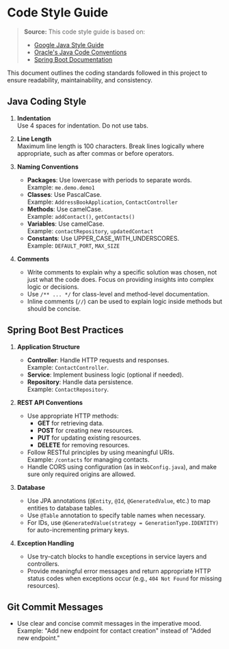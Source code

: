 # Code Style Guide

> **Source:** This code style guide is based on:
> - [Google Java Style Guide](https://google.github.io/styleguide/javaguide.html)
> - [Oracle's Java Code Conventions](https://www.oracle.com/java/technologies/javase/codeconventions-contents.html)
> - [Spring Boot Documentation](https://spring.io/projects/spring-boot)

This document outlines the coding standards followed in this project to ensure readability, maintainability, and consistency.

## Java Coding Style

1. **Indentation**  
   Use 4 spaces for indentation. Do not use tabs.

2. **Line Length**  
   Maximum line length is 100 characters. Break lines logically where appropriate, such as after commas or before operators.

3. **Naming Conventions**  
   - **Packages**: Use lowercase with periods to separate words.  
     Example: `me.demo.demo1`
   - **Classes**: Use PascalCase.  
     Example: `AddressBookApplication`, `ContactController`
   - **Methods**: Use camelCase.  
     Example: `addContact()`, `getContacts()`
   - **Variables**: Use camelCase.  
     Example: `contactRepository`, `updatedContact`
   - **Constants**: Use UPPER_CASE_WITH_UNDERSCORES.  
     Example: `DEFAULT_PORT`, `MAX_SIZE`

4. **Comments**  
   - Write comments to explain why a specific solution was chosen, not just what the code does. Focus on providing insights into complex logic or decisions.
   - Use `/** ... */` for class-level and method-level documentation.
   - Inline comments (`//`) can be used to explain logic inside methods but should be concise.

## Spring Boot Best Practices

1. **Application Structure**  
   - **Controller**: Handle HTTP requests and responses.  
     Example: `ContactController`.
   - **Service**: Implement business logic (optional if needed).
   - **Repository**: Handle data persistence.  
     Example: `ContactRepository`.

2. **REST API Conventions**  
   - Use appropriate HTTP methods:  
     - **GET** for retrieving data.  
     - **POST** for creating new resources.  
     - **PUT** for updating existing resources.  
     - **DELETE** for removing resources.
   - Follow RESTful principles by using meaningful URIs.  
     Example: `/contacts` for managing contacts.
   - Handle CORS using configuration (as in `WebConfig.java`), and make sure only required origins are allowed.

3. **Database**  
   - Use JPA annotations (`@Entity`, `@Id`, `@GeneratedValue`, etc.) to map entities to database tables.
   - Use `@Table` annotation to specify table names when necessary.
   - For IDs, use `@GeneratedValue(strategy = GenerationType.IDENTITY)` for auto-incrementing primary keys.

4. **Exception Handling**  
   - Use try-catch blocks to handle exceptions in service layers and controllers.
   - Provide meaningful error messages and return appropriate HTTP status codes when exceptions occur (e.g., `404 Not Found` for missing resources).

## Git Commit Messages

- Use clear and concise commit messages in the imperative mood.  
  Example: "Add new endpoint for contact creation" instead of "Added new endpoint."
